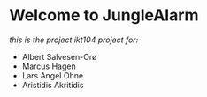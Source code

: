 # Welcome to JungleAlarm
*this is the project ikt104 project for:*
- Albert Salvesen-Orø
- Marcus Hagen
- Lars Angel Ohne
- Aristidis Akritidis